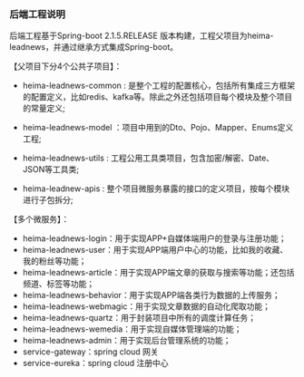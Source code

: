 ### 后端工程说明

后端工程基于Spring-boot 2.1.5.RELEASE 版本构建，工程父项目为heima-leadnews，并通过继承方式集成Spring-boot。

【父项目下分4个公共子项目】：

- heima-leadnews-common : 是整个工程的配置核心，包括所有集成三方框架的配置定义，比如redis、kafka等。除此之外还包括项目每个模块及整个项目的常量定义;

- heima-leadnews-model ：项目中用到的Dto、Pojo、Mapper、Enums定义工程;

- heima-leadnews-utils : 工程公用工具类项目，包含加密/解密、Date、JSON等工具类;

- heima-leadnew-apis : 整个项目微服务暴露的接口的定义项目，按每个模块进行子包拆分;


【多个微服务】：

- heima-leadnews-login：用于实现APP+自媒体端用户的登录与注册功能；
- heima-leadnews-user：用于实现APP端用户中心的功能，比如我的收藏、我的粉丝等功能；
- heima-leadnews-article：用于实现APP端文章的获取与搜索等功能；还包括频道、标签等功能；
- heima-leadnews-behavior：用于实现APP端各类行为数据的上传服务；
- heima-leadnews-webmagic：用于实现文章数据的自动化爬取功能；
- heima-leadnews-quartz：用于封装项目中所有的调度计算任务；
- heima-leadnews-wemedia：用于实现自媒体管理端的功能；
- heima-leadnews-admin：用于实现后台管理系统的功能；
- service-gateway：spring cloud 网关
- service-eureka：spring cloud 注册中心